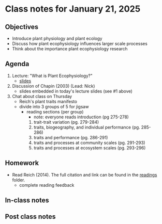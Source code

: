 # Class notes for January 21, 2025

## Objectives
- Introduce plant physiology and plant ecology
- Discuss how plant ecophysiology influences larger scale processes
- Think about the importance plant ecophysiology research

## Agenda
1. Lecture: "What is Plant Ecophysiology?"
	- [slides](../lecture_slides/slides_01.21.2025.pdf)
2. Discussion of Chapin (2003) (Lead: Nick)
	- slides embedded in today's lecture slides (see #1 above)
3. Chat about class on Thursday
	- Reich's plant traits manifesto
	- divide into 3 groups of 5 for jigsaw
		- reading sections (per group)
			- note: everyone reads introduction (pg 275-278)
			1. trait-trait variation (pg. 279-284)
			2. traits, biogeography, and individual performance (pg. 285-286)
			3. traits and performance (pg. 286-291)
			4. traits and processes at community scales (pg. 291-293)
			5. traits and processes at ecosystem scales (pg. 293-296)

## Homework
- Read Reich (2014). The full citation and link can be found in the 
[readings](../readings) folder.
	- complete reading feedback

## In-class notes

## Post class notes
